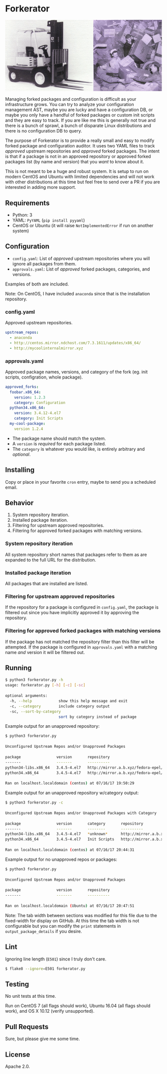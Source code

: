 # Forkerator

![the forkerator](https://github.com/drewrothstein/forkerator/raw/master/errata/forkerator.png)

Managing forked packages and configuration is difficult as your infrastructure grows. You can try to analyze your configuration management AST, maybe you are lucky and have a configuration DB, or maybe you only have a handful of forked packages or custom init scripts and they are easy to track. If you are like me this is generally not true and there is a bunch of sprawl, a bunch of disparate Linux distributions and there is no configuration DB to query.

The purpose of Forkerator is to provide a really small and easy to modify forked package and configuration auditor. It uses two YAML files to track *approved* upstream repositories and *approved* forked packages. The intent is that if a package is not in an approved repository or approved forked packages list (by name and version) that you *want* to know about it.

This is not meant to be a huge and robust system. It is setup to run on modern CentOS and Ubuntu with limited dependencies and will not work with other distributions at this time but feel free to send over a PR if you are interested in adding more support.

## Requirements

* Python: 3
* YAML: `PyYAML` (`pip install pyyaml`)
* CentOS or Ubuntu (it will raise `NotImplementedError` if run on another system)

## Configuration

* `config.yaml`: List of *approved* upstream repositories where you will ignore all packages from them.
* `approvals.yaml`: List of *approved* forked packages, categories, and versions.

Examples of both are included.

Note: On CentOS, I have included `anaconda` since that is the installation repository.

### config.yaml

Approved upstream repositories.

```yaml
upstream_repos:
  - anaconda
  - http://centos.mirror.ndchost.com/7.3.1611/updates/x86_64/
  - http://mycoolinternalmirror.xyz
```

### approvals.yaml

Approved package names, versions, and category of the fork (eg. init scripts, configration, whole package).

```yaml
approved_forks:
  foobar.x86_64:
    version: 1.2.3
    category: Configuration
  python34.x86_64:
    version: 3.4.12-4.el7
    category: Init Scripts
  my-cool-package:
    version 1.2.4
```
* The package name should match the system.
* A `version` is *required* for each package listed.
* The `category` is whatever you would like, is entirely arbitrary and *optional*.

## Installing

Copy or place in your favorite `cron` entry, maybe to send you a scheduled email.

## Behavior

1. System repository iteration.
2. Installed package iteration.
3. Filtering for upstream approved repositories.
4. Filtering for approved forked packages with matching versions.

### System repository iteration

All system repository short names that packages refer to them as are expanded to the full URL for the distribution.

### Installed package iteration

All packages that are installed are listed.

### Filtering for upstream approved repositories

If the repository for a package is configured in `config.yaml`, the package is filtered out since you have implicitly approved it by approving the repository.

### Filtering for approved forked packages with matching versions

If the package has not matched the repository filter than this filter will be attempted. If the package is configured in `approvals.yaml` with a matching name *and* version it will be filtered out.

## Running

```sh
$ python3 forkerator.py -h
usage: forkerator.py [-h] [-c] [-sc]

optional arguments:
  -h, --help            show this help message and exit
  -c, --category        include category output
  -sc, --sort-by-category
                        sort by category instead of package
```

Example output for an unapproved repository:
```sh
$ python3 forkerator.py

Unconfigured Upstream Repos and/or Unapproved Packages

package                version       repository
-------                -------       ----------
python34-libs.x86_64   3.4.5-4.el7   http://mirror.a.b.xyz/fedora-epel/7/x86_64/
python34.x86_64        3.4.5-4.el7   http://mirror.a.b.xyz/fedora-epel/7/x86_64/

Ran on localhost.localdomain (centos) at 07/16/17 19:50:29
```

Example output for an unapproved repository w/category output:
```sh
$ python3 forkerator.py -c

Unconfigured Upstream Repos and/or Unapproved Packages with Category

package                version       category       repository
-------                -------       --------       ----------
python34-libs.x86_64   3.4.5-4.el7   *unknown*      http://mirror.a.b.xyz/fedora-epel/7/x86_64/
python34.x86_64        3.4.5-4.el7   Init Scripts   http://mirror.a.b.xyz/fedora-epel/7/x86_64/

Ran on localhost.localdomain (centos) at 07/16/17 20:44:31
```

Example output for no unapproved repos or packages:
```sh
$ python3 forkerator.py

Unconfigured Upstream Repos and/or Unapproved Packages

package                version       repository
-------                -------       ----------

Ran on localhost.localdomain (Ubuntu) at 07/16/17 20:47:51
```

Note: The tab width between sections was modified for this file due to the fixed-width for display on GitHub. At this time the tab width is not configurable but you can modify the `print` statements in `output_package_details` if you desire.

## Lint

Ignoring line length (`E501`) since I truly don't care.

```sh
$ flake8 --ignore=E501 forkerator.py
```

## Testing

No unit tests at this time.

Run on CentOS 7 (all flags should work), Ubuntu 16.04 (all flags should work), and OS X 10.12 (verify unsupported).

## Pull Requests

Sure, but please give me some time.

## License

Apache 2.0.
